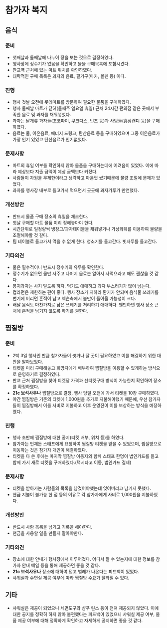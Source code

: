 # 참가자 복지

## 음식

### 준비

* 첫째날과 둘째날에 나누어 장을 보는 것으로 결정하였다.
* 행사장에 정수기가 없음을 확인하고 물을 구매목록에 포함시켰다.
* 판교역 근처에 있는 마트 위치를 확인하였다.
* 대략적인 구매 목록은 과자와 음료, 필기구(마카, 볼펜 등) 이다.

### 진행

* 행사 첫날 오전에 롯데마트를 방문하여 필요한 물품을 구매하였다.
* 행사 둘째날 마트가 닫혀(둘째주 일요일 휴일) 근처 24시간 편의점 같은 곳에서 부족한 음료 및 과자를 채워넣었다.
* 과자는 낱개류 과자들(초코파이, 쿠크다스, 빈츠 등)과 사탕들(홍삼캔디 등)을 구매하였다.
* 음료는 물, 이온음료, 에너지 드링크, 탄산음료 등을 구매하였으며 그중 이온음료가 가장 인기 있었고 탄산음료가 인기없었다.

### 문제사항

* 마트의 휴일 여부를 확인하지 않아 물품을 구매하는데에 어려움이 있었다. 이에 따라 예상보다 지출 금액이 예상 금액보다 커졌다.
* 사람들이 자원을 무제한이라고 생각하고 마음껏 썼기때문에 물량 조절에 문제가 있었다.
* 과자를 행사장 내부로 들고가서 먹으면서 곳곳에 과자가루가 만연했다.

### 개선방안

* 반드시 물품 구매 장소의 휴일을 체크한다.
* 첫날 구매할 마트 물품 미리 정해놓아야 한다. 
* 시간단위로 일정량씩 냉장고/과자테이블을 채워넣거나 가상화폐를 이용하여 물량을 조절해야할 것 같다.
* 팀 테이블로 들고가서 먹을 수 없게 한다. 청소기를 들고간다. 빗자루를 들고간다.

### 기타의견

* 물은 필수적이니 반드시 정수기의 유무를 확인한다.
* 정수기가 없으면 물만 사주고 나머지 음료는 알아서 사먹으라고 해도 괜찮을 것 같다. 
* 봉지과자는 사지 말도록 하자. 먹기도 애매하고 과자 부스러기가 많이 남는다.
* 컵라면은 제한하는 편이 좋다. 행사 장소가 지하라 환기가 안되며 음식물 쓰레기를 변기에 버리면 흔적이 남고 넥슨측에서 불만이 들어올 가능성이 크다.
* 배달 음식도 마찬가지로 남은 쓰레기를 처리하기 애매하다. 웬만하면 행사 장소 근처에 흔적을 남기지 않도록 하기를 권한다.

## 찜질방

### 준비

* 2박 3일 행사인 만큼 참가자들이 씻거나 잘 곳이 필요하였고 이를 해결하기 위한 대안을 알아보았다.
* 티켓을 미리 구매해놓고 희망자에게 배부하여 찜질방을 이용할 수 있게하는 방식으로 운영하기로 결정하였다.
* 판교 근처 찜질방을 찾아 티켓당 가격과 선티켓구매 방식이 가능한지 확인하여 장소를 확정하였다.
* **21c 보석사우나** 찜질방으로 결정, 행사 당일 오전에 가서 티켓을 10장 구매하였다.
* 야간 찜질방은 기존의 티켓에 1,000원을 추가로 지불해야했기 때문에, 우선 참가자들이 찜질방에서 이를 사비로 지불하고 이후 운영진이 이를 보상하는 방식을 예정하였다.

### 진행

* 행사 초반에 찜질방에 대한 공지(티켓 배부, 위치 등)를 하였다. 
* 참가자는 언제든 스태프에게 요청하여 찜질방 티켓을 얻을 수 있었으며, 찜질방으로 이동하는 것은 참가자 개인이 해결하였다.
* 티켓을 다 쓴 후에는 마지막 찜질방 이동자와 함께 스태프 한명이 법인카드를 들고 함께 가서 새로 티켓을 구매하였다.(택시타고 이동, 법인카드 결제)

### 문제사항

* 티켓을 받아가는 사람들의 목록을 남겼어야했는데 잊어버리고 남기지 못했다.
* 현금 지불이 불가능 한 점 등의 이유로 각 참가자에게 사비로 1,000원을 지불하였다.

### 개선방안

* 반드시 사람 목록을 남기고 기록을 해야한다.
* 현금을 사용할 일을 만들지 말아야한다.

### 기타의견

* 장소에 대한 안내가 행사장에서 이루어졌다. 어디서 잘 수 있는지에 대한 정보를 참가자 안내 메일 등을 통해 제공하면 좋을 것 같다.
* **21c 보석사우나** 장소에 대하여 덥고 벌레가 나온다는 피드백이 있었다.
* 샤워실과 수면실 제공 여부에 따라 찜질방 수요가 달라질 수 있다.

## 기타

* 샤워실은 제공이 되었으나 세면도구와 샴푸 린스 등이 전혀 제공되지 않았다. 이에 대한 공지를 정확히 하지 않아 불편했다는 피드백이 있었으니 샤워실 제공 여부, 물품 제공 여부에 대해 정확하게 확인하고 자세하게 공지하면 좋을 것 같다.
